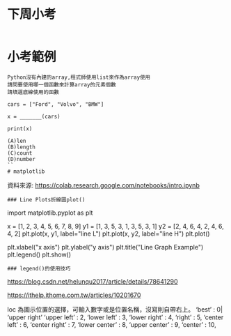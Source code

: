 # 下周小考
```

```
# 小考範例
```
Python沒有內建的array,程式師使用list來作為array使用
請問要使用哪一個函數來計算array的元素個數
請填選底線使用的函數

cars = ["Ford", "Volvo", "BMW"]

x = _______(cars)

print(x)

(A)len
(B)length
(C)count
(D)number
``
# matplotlib
```
資料來源:
https://colab.research.google.com/notebooks/intro.ipynb
```
### Line Plots折線圖plot()
```
import matplotlib.pyplot as plt
 
x  = [1, 2, 3, 4, 5, 6, 7, 8, 9]
y1 = [1, 3, 5, 3, 1, 3, 5, 3, 1]
y2 = [2, 4, 6, 4, 2, 4, 6, 4, 2]
plt.plot(x, y1, label="line L")
plt.plot(x, y2, label="line H")
plt.plot()

plt.xlabel("x axis")
plt.ylabel("y axis")
plt.title("Line Graph Example")
plt.legend()
plt.show()
```
### legend()的使用技巧
```
https://blog.csdn.net/helunqu2017/article/details/78641290

https://ithelp.ithome.com.tw/articles/10201670

loc 為圖示位置的選擇，可輸入數字或是位置名稱，沒寫則自帶右上。
‘best’ : 0| ‘upper right’
‘upper left’ : 2,
‘lower left’ : 3,
‘lower right’ : 4,
‘right’ : 5,
‘center left’ : 6,
‘center right’ : 7,
‘lower center’ : 8,
‘upper center’ : 9,
‘center’ : 10,
```

